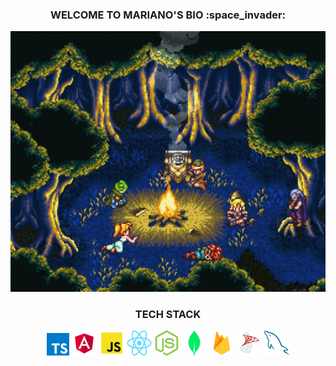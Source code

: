 <div align="center">
   <h3>WELCOME TO MARIANO'S BIO :space_invader:</h3> 
</div>

<div align="center">
   <img src="https://github.com/RiveraMariano/riveramariano/blob/main/chrono-trigger.gif" width="630">
</div>

<!-- TECH STACK -->
<div align="center">
   <h3>TECH STACK</h3>
   <img src="https://github.com/RiveraMariano/riveramariano/blob/main/tech-stack/typescript-logo.png" alt="Typescript" width="36" height="36" />
   <img src="https://github.com/RiveraMariano/riveramariano/blob/main/tech-stack/angular-logo.png" alt="Typescript" width="40" height="40" />
   <img src="https://github.com/RiveraMariano/riveramariano/blob/main/tech-stack/js-logo.png" alt="JavaScript" width="40" height="40" />
   <img src="https://github.com/RiveraMariano/riveramariano/blob/main/tech-stack/react-logo.png" alt="React.js" width="40" height="40" />
   <img src="https://github.com/RiveraMariano/riveramariano/blob/main/tech-stack/nodejs-logo.png" alt="React.js" width="40" height="40" />
   <img src="https://github.com/RiveraMariano/riveramariano/blob/main/tech-stack/mongodb-logo.png" alt="MongoDB" width="40" height="40" />
   <img src="https://github.com/RiveraMariano/riveramariano/blob/main/tech-stack/firebase-logo.png" alt="Google Firebase" width="40" height="40" />
   <img src="https://github.com/RiveraMariano/riveramariano/blob/main/tech-stack/sql-logo.png" alt="SQL Server" width="40" height="40" />
   <img src="https://github.com/RiveraMariano/riveramariano/blob/main/tech-stack/mysql-logo.png" alt="SQL Server" width="40" height="40" />
</div>
<!-- FIN TECH STACK -->
